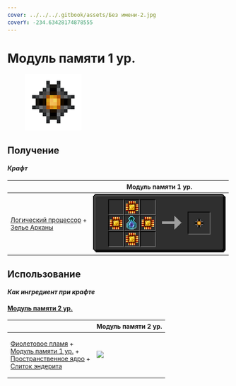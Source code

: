 ```yaml
---
cover: ../../../.gitbook/assets/Без имени-2.jpg
coverY: -234.63428174878555
---
```


# Модуль памяти 1 ур.

<figure><img src="../../../.gitbook/assets/256k_128.png" alt=""><figcaption></figcaption></figure>

## Получение

#### _Крафт_

| ㅤ                                                                                                                        | Модуль памяти 1 ур.                    |
| ------------------------------------------------------------------------------------------------------------------------ | -------------------------------------- |
| <p><a href="../logic_processor.md">Логический процессор</a> +<br><a href="../weak_arcana_potion.md">Зелье Арканы</a></p> | ![](../../../.gitbook/assets/256k.png) |

## Использование

#### _Как ингредиент при крафте_

#### [Модуль памяти 2 ур.](../16384k\_fluid.md)

| ㅤ                                                                                                                                                                                                                             | Модуль памяти 2 ур.                             |
| ----------------------------------------------------------------------------------------------------------------------------------------------------------------------------------------------------------------------------- | ----------------------------------------------- |
| <p><a href="../purple_blaze.md">Фиолетовое пламя</a> +<br><a href="256k.md">Модуль памяти 1 ур.</a> +<br><a href="../spawner_seeker.md">Пространственное ядро</a> +<br><a href="../enderite_ingot.md">Слиток эндерита</a></p> | ![](../../../.gitbook/assets/16384k\_fluid.png) |
